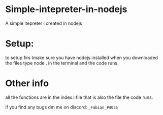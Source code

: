 # Simple-intepreter-in-nodejs
A simple itepreter i created in nodejs

# Setup:
to setup firs tmake sure you have nodejs installed
when you downloaded the files type node . in the terminal and the code runs.

# Other info
all the functions are in the index.l file that is also the file the code runs.

if you find any bugs dm me on discord: `_Fabian_#4035`

